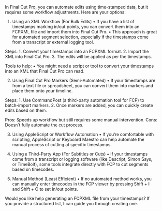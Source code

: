 In Final Cut Pro, you can automate edits using time-stamped data, but it requires some workflow adjustments. Here are your options:

1. Using an XML Workflow (For Bulk Edits)
	•	If you have a list of timestamps marking in/out points, you can convert them into an FCPXML file and import them into Final Cut Pro.
	•	This approach is great for automated segment selection, especially if the timestamps come from a transcript or external logging tool.

Steps:
	1.	Convert your timestamps into an FCPXML format.
	2.	Import the XML into Final Cut Pro.
	3.	The edits will be applied as per the timestamps.

Tools to help:
	•	You might need a script or tool to convert your timestamps into an XML that Final Cut Pro can read.

2. Using Final Cut Pro Markers (Semi-Automated)
	•	If your timestamps are from a text file or spreadsheet, you can convert them into markers and place them onto your timeline.

Steps:
	1.	Use CommandPost (a third-party automation tool for FCP) to batch-import markers.
	2.	Once markers are added, you can quickly create edits based on them.

Pros: Speeds up workflow but still requires some manual intervention.
Cons: Doesn’t fully automate the cut process.

3. Using AppleScript or Workflow Automation
	•	If you’re comfortable with scripting, AppleScript or Keyboard Maestro can help automate the manual process of cutting at specific timestamps.

4. Using a Third-Party App (For Subtitles or Cuts)
	•	If your timestamps come from a transcript or logging software (like Descript, Simon Says, or TimeBolt), some tools integrate directly with FCP to cut segments based on timecodes.

5. Manual Method (Least Efficient)
	•	If no automated method works, you can manually enter timecodes in the FCP viewer by pressing Shift + I and Shift + O to set in/out points.

Would you like help generating an FCPXML file from your timestamps? If you provide a structured list, I can guide you through creating one.